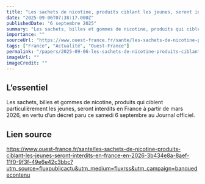 ```yaml
---
title: "Les sachets de nicotine, produits ciblant les jeunes, seront interdits en France en 2026"
date: "2025-09-06T07:38:17.000Z"
publishedDate: "6 septembre 2025"
summary: "Les sachets, billes et gommes de nicotine, produits qui ciblent particulièrement les jeunes, seront interdits en France à partir de mars 2026, en vertu d’un décret paru ce samedi 6 septembre au Journal officiel."
importance: ""
sourceUrl: "https://www.ouest-france.fr/sante/les-sachets-de-nicotine-produits-ciblant-les-jeunes-seront-interdits-en-france-en-2026-3b434e8a-8aef-11f0-9f3f-49e6e42c3bbc?utm_source=fluxpublicactu&utm_medium=fluxrss&utm_campaign=banquedecontenu"
tags: ["France", "Actualité", "Ouest-France"]
permalink: "/papers/2025-09-06-les-sachets-de-nicotine-produits-ciblant-les-jeunes-seront-interdits-en-france-en-2026"
imageUrl: ""
imageCredit: ""
---
```


## L’essentiel

Les sachets, billes et gommes de nicotine, produits qui ciblent particulièrement les jeunes, seront interdits en France à partir de mars 2026, en vertu d’un décret paru ce samedi 6 septembre au Journal officiel.

## Lien source

https://www.ouest-france.fr/sante/les-sachets-de-nicotine-produits-ciblant-les-jeunes-seront-interdits-en-france-en-2026-3b434e8a-8aef-11f0-9f3f-49e6e42c3bbc?utm_source=fluxpublicactu&utm_medium=fluxrss&utm_campaign=banquedecontenu
